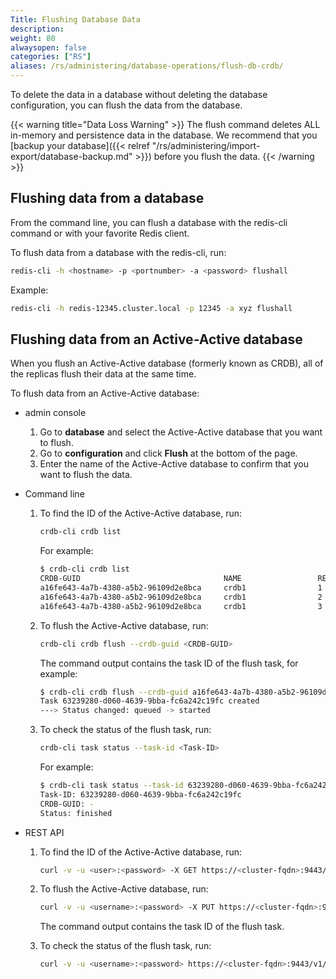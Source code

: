 ```yaml
---
Title: Flushing Database Data
description:
weight: 80
alwaysopen: false
categories: ["RS"]
aliases: /rs/administering/database-operations/flush-db-crdb/
---
```

To delete the data in a database without deleting the database configuration,
you can flush the data from the database.

{{< warning title="Data Loss Warning" >}}
The flush command deletes ALL in-memory and persistence data in the database.
We recommend that you [backup your database]({{< relref "/rs/administering/import-export/database-backup.md" >}}) before you flush the data.
{{< /warning >}}

## Flushing data from a database

From the command line, you can flush a database with the redis-cli command or with your favorite Redis client.

To flush data from a database with the redis-cli, run:

```sh
redis-cli -h <hostname> -p <portnumber> -a <password> flushall
```

Example:

```sh
redis-cli -h redis-12345.cluster.local -p 12345 -a xyz flushall
```

## Flushing data from an Active-Active database

When you flush an Active-Active database (formerly known as CRDB), all of the replicas flush their data at the same time.

To flush data from an Active-Active database:

- admin console

    1. Go to **database** and select the Active-Active database that you want to flush.
    1. Go to **configuration** and click **Flush** at the bottom of the page.
    1. Enter the name of the Active-Active database to confirm that you want to flush the data.

- Command line

    1. To find the ID of the Active-Active database, run:

        ```sh
        crdb-cli crdb list
        ```

        For example:

        ```sh
        $ crdb-cli crdb list
        CRDB-GUID                                NAME                 REPL-ID CLUSTER-FQDN
        a16fe643-4a7b-4380-a5b2-96109d2e8bca     crdb1                1       cluster1.local
        a16fe643-4a7b-4380-a5b2-96109d2e8bca     crdb1                2       cluster2.local
        a16fe643-4a7b-4380-a5b2-96109d2e8bca     crdb1                3       cluster3.local
        ```

    1. To flush the Active-Active database, run:

        ```sh
        crdb-cli crdb flush --crdb-guid <CRDB-GUID>
        ```

        The command output contains the task ID of the flush task, for example:

        ```sh
        $ crdb-cli crdb flush --crdb-guid a16fe643-4a7b-4380-a5b2-96109d2e8bca
        Task 63239280-d060-4639-9bba-fc6a242c19fc created
        ---> Status changed: queued -> started
        ```

    1. To check the status of the flush task, run:

        ```sh
        crdb-cli task status --task-id <Task-ID>
        ```

        For example:

        ```sh
        $ crdb-cli task status --task-id 63239280-d060-4639-9bba-fc6a242c19fc
        Task-ID: 63239280-d060-4639-9bba-fc6a242c19fc
        CRDB-GUID: -
        Status: finished
        ```

- REST API

    1. To find the ID of the Active-Active database, run:

        ```sh
        curl -v -u <user>:<password> -X GET https://<cluster-fqdn>:9443/v1/crdbs
        ```

    1. To flush the Active-Active database, run:

        ```sh
        curl -v -u <username>:<password> -X PUT https://<cluster-fqdn>:9443/v1/crdbs/<guid>/flush
        ```

        The command output contains the task ID of the flush task.

    1. To check the status of the flush task, run:

        ```sh
        curl -v -u <username>:<password> https://<cluster-fqdn>:9443/v1/crdb_tasks/<task-id>
        ```
